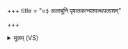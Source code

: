 +++
title = "०३ अलाबूनि पृषातकान्यश्वत्थपलाशम्"

+++
<details><summary>मूलम् (VS)</summary>

अला॑बूनि पृ॒षात॑का॒न्यश्व॑त्थ॒पला॑शम्।  
पिपी॑लिका॒वट॒श्वसो॑ वि॒द्युत्स्वाप॑र्णश॒फो गोश॒फो जरित॒रोथामो॑ दै॒व ॥
</details>